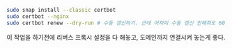 ```sh
sudo snap install --classic certbot
sudo certbot --nginx
sudo certbot renew --dry-run # 수동 갱신하기. 근데 어차피 수동 갱신 안해줘도 60일마다 자동 갱신된다. cronjob 이라도 도나?
```

이 작업을 하기전에 리버스 프록시 설정을 다 해놓고, 도메인까지 연결시켜 놓는게 좋다.
